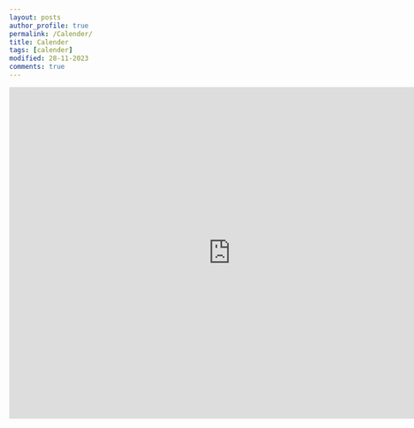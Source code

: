 ```yaml
---
layout: posts
author_profile: true
permalink: /Calender/
title: Calender
tags: [calender]
modified: 28-11-2023
comments: true
---
```

<iframe src="https://calendar.google.com/calendar/embed?src=semsarizahra64%40gmail.com&ctz=Asia%2FTehran" style="border: 0" width="800" height="600" frameborder="0" scrolling="no"></iframe>